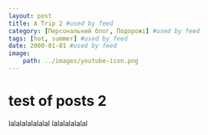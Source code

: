 ```yaml
---
layout: post
title: A Trip 2 #used by feed
category: [Персональний блог, Подорожі] #used by feed
tags: [hot, summer] #used by feed
date: 2000-01-01 #used by feed
image:
    path: ../images/youtube-icon.png
---
```


# test of posts 2


lalalalalalalal
lalalalalalal